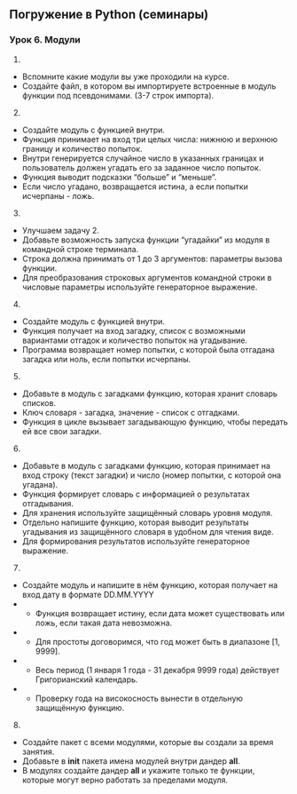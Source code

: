 ## Погружение в Python (семинары)
### Урок 6. Модули

1.
* Вспомните какие модули вы уже проходили на курсе.
* Создайте файл, в котором вы импортируете встроенные в модуль функции под псевдонимами. (3-7 строк импорта).

2.
* Создайте модуль с функцией внутри.
* Функция принимает на вход три целых числа: нижнюю и верхнюю границу и количество попыток.
* Внутри генерируется случайное число в указанных границах и пользователь должен угадать его за заданное число попыток.
* Функция выводит подсказки “больше” и “меньше”.
* Если число угадано, возвращается истина, а если попытки исчерпаны - ложь.

3.
* Улучшаем задачу 2.
* Добавьте возможность запуска функции “угадайки” из модуля в командной строке терминала.
* Строка должна принимать от 1 до 3 аргументов: параметры вызова функции.
* Для преобразования строковых аргументов командной строки в числовые параметры используйте генераторное выражение.

4.
* Создайте модуль с функцией внутри.
* Функция получает на вход загадку, список с возможными вариантами отгадок и количество попыток на угадывание.
* Программа возвращает номер попытки, с которой была отгадана загадка или ноль, если попытки исчерпаны.

5.
* Добавьте в модуль с загадками функцию, которая хранит словарь списков.
* Ключ словаря - загадка, значение - список с отгадками.
* Функция в цикле вызывает загадывающую функцию, чтобы передать ей все свои загадки.

6.
* Добавьте в модуль с загадками функцию, которая принимает на вход строку (текст загадки) и число (номер попытки, с которой она угадана).
* Функция формирует словарь с информацией о результатах отгадывания.
* Для хранения используйте защищённый словарь уровня модуля.
* Отдельно напишите функцию, которая выводит результаты угадывания из защищённого словаря в удобном для чтения виде.
* Для формирования результатов используйте генераторное выражение.

7.
* Создайте модуль и напишите в нём функцию, которая получает на вход дату в формате DD.MM.YYYY
* * Функция возвращает истину, если дата может существовать или ложь, если такая дата невозможна.
* * Для простоты договоримся, что год может быть в диапазоне [1, 9999].
* * Весь период (1 января 1 года - 31 декабря 9999 года) действует Григорианский календарь.
* * Проверку года на високосность вынести в отдельную защищённую функцию.

8.
* Создайте пакет с всеми модулями, которые вы создали за время занятия.
* Добавьте в __init__ пакета имена модулей внутри дандер __all__.
* В модулях создайте дандер __all__ и укажите только те функции, которые могут верно работать за пределами модуля.
